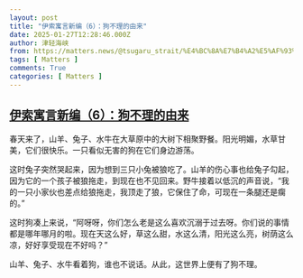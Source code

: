 ```yaml
---
layout: post
title: "伊索寓言新编（6）：狗不理的由来"
date: 2025-01-27T12:28:46.000Z
author: 津轻海峡
from: https://matters.news/@tsugaru_strait/%E4%BC%8A%E7%B4%A2%E5%AF%93%E8%A8%80%E6%96%B0%E7%BC%96-6-%E7%8B%97%E4%B8%8D%E7%90%86%E7%9A%84%E7%94%B1%E6%9D%A5-bafybeib6juaaovydcjdcbumbgfiuznyoeqkelfabop5dfn6t5bbycrxaja
tags: [ Matters ]
comments: True
categories: [ Matters ]
---
```

<!--1737980926000-->
[伊索寓言新编（6）：狗不理的由来](https://matters.news/@tsugaru_strait/%E4%BC%8A%E7%B4%A2%E5%AF%93%E8%A8%80%E6%96%B0%E7%BC%96-6-%E7%8B%97%E4%B8%8D%E7%90%86%E7%9A%84%E7%94%B1%E6%9D%A5-bafybeib6juaaovydcjdcbumbgfiuznyoeqkelfabop5dfn6t5bbycrxaja)
------

<div>
<p>春天来了，山羊、兔子、水牛在大草原中的大树下相聚野餐。阳光明媚，水草甘美，它们很快乐。一只看似无害的狗在它们身边游荡。</p><p>这时兔子突然哭起来，因为想到三只小兔被狼吃了。山羊的伤心事也给兔子勾起，因为它的一个孩子被狼拖走，到现在也不见回来。野牛接着以低沉的声音说，“我的一只小家伙也差点给狼拖走，我顶走了狼，它保住了命，可现在一条腿还是瘸的。” </p><p>这时狗凑上来说，“阿呀呀，你们怎么老是这么喜欢沉溺于过去呀。你们说的事情都是哪年哪月的啦。现在天这么好，草这么甜，水这么清，阳光这么亮，树荫这么凉，好好享受现在不好吗？”</p><p>山羊、兔子、水牛看着狗，谁也不说话。从此，这世界上便有了狗不理。</p>
</div>

